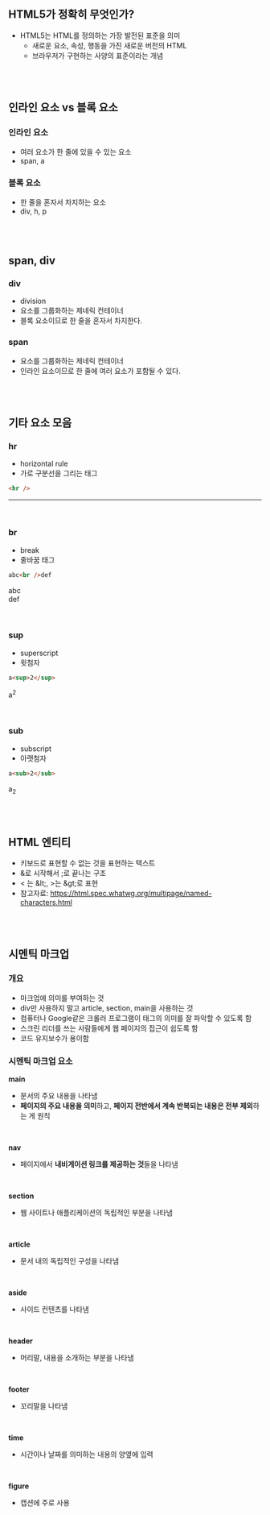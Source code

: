 ## HTML5가 정확히 무엇인가?

- HTML5는 HTML를 정의하는 가장 발전된 표준을 의미
  - 새로운 요소, 속성, 행동을 가진 새로운 버전의 HTML
  - 브라우저가 구현하는 사양의 표준이라는 개념

<br>
<br>

## 인라인 요소 vs 블록 요소

### 인라인 요소

- 여러 요소가 한 줄에 있을 수 있는 요소
- span, a

### 블록 요소

- 한 줄을 혼자서 차지하는 요소
- div, h, p

<br>
<br>

## span, div

### div

- division
- 요소를 그룹화하는 제네릭 컨테이너
- 블록 요소이므로 한 줄을 혼자서 차지한다.

### span

- 요소를 그룹화하는 제네릭 컨테이너
- 인라인 요소이므로 한 줄에 여러 요소가 포함될 수 있다.

<br>
<br>

## 기타 요소 모음

### hr

- horizontal rule
- 가로 구분선을 그리는 태그

```html
<hr />
```

<hr />

<br>

### br

- break
- 줄바꿈 태그

```html
abc<br />def
```

abc<br />def

<br>

### sup

- superscript
- 윗첨자

```html
a<sup>2</sup>
```

a<sup>2</sup>

<br>

### sub

- subscript
- 아랫첨자

```html
a<sub>2</sub>
```

a<sub>2</sub>

<br>
<br>

## HTML 엔티티

- 키보드로 표현할 수 없는 것을 표현하는 텍스트
- &로 시작해서 ;로 끝나는 구조
- < 는 &amp;lt;, >는 &amp;gt;로 표현
- 참고자료: https://html.spec.whatwg.org/multipage/named-characters.html

<br>
<br>

## 시멘틱 마크업

### 개요

- 마크업에 의미를 부여하는 것
- div만 사용하지 말고 article, section, main을 사용하는 것
- 컴퓨터나 Google같은 크롤러 프로그램이 태그의 의미를 잘 파악할 수 있도록 함
- 스크린 리더를 쓰는 사람들에게 웹 페이지의 접근이 쉽도록 함
- 코드 유지보수가 용이함

### 시멘틱 마크업 요소

**main**

- 문서의 주요 내용을 나타냄
- **페이지의 주요 내용을 의미**하고, **페이지 전반에서 계속 반복되는 내용은 전부 제외**하는 게 원칙

<br>

**nav**

- 페이지에서 **내비게이션 링크를 제공하는 것**들을 나타냄

<br>

**section**

- 웹 사이트나 애플리케이션의 독립적인 부분을 나타냄

<br>

**article**

- 문서 내의 독립적인 구성을 나타냄

<br>

**aside**

- 사이드 컨텐츠를 나타냄

<br>

**header**

- 머리말, 내용을 소개하는 부분을 나타냄

<br>

**footer**

- 꼬리말을 나타냄

<br>

**time**

- 시간이나 날짜를 의미하는 내용의 양옆에 입력

<br>

**figure**

- 캡션에 주로 사용
